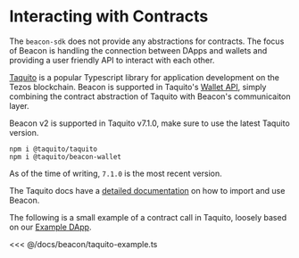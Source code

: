 # Interacting with Contracts

The `beacon-sdk` does not provide any abstractions for contracts. The focus of Beacon is handling the connection between DApps and wallets and providing a user friendly API to interact with each other.

[Taquito](https://tezostaquito.io/) is a popular Typescript library for application development on the Tezos blockchain. Beacon is supported in Taquito's [Wallet API](https://tezostaquito.io/docs/wallet_API), simply combining the contract abstraction of Taquito with Beacon's communicaiton layer.

Beacon v2 is supported in Taquito v7.1.0, make sure to use the latest Taquito version.

```
npm i @taquito/taquito
npm i @taquito/beacon-wallet
```

As of the time of writing, `7.1.0` is the most recent version.

The Taquito docs have a [detailed documentation](https://tezostaquito.io/docs/wallet_API/#--beacon-wallet) on how to import and use Beacon.

The following is a small example of a contract call in Taquito, loosely based on our [Example DApp](https://github.com/airgap-it/beacon-vue-example/blob/master/src/components/Beacon.vue#L122).

<<< @/docs/beacon/taquito-example.ts
